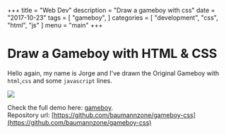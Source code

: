 +++
title = "Web Dev"
description = "Draw a gameboy with css"
date = "2017-10-23"
tags = [
    "gameboy",
]
categories = [
    "development",
    "css",
    "html",
    "js"
]
menu = "main"
+++

# Draw a Gameboy with HTML & CSS
Hello again, my name is Jorge and I've drawn the Original Gameboy with `html`,`css` and some `javascript` lines.  

<img class="" src="https://cdn-images-1.medium.com/max/2000/1*ZNnv7o7URoFuhHSBUfgUGw.gif"/>

Check the full demo here: [gameboy](https://baumannzone.github.io/gameboy-css/).  
Repository url: [https://github.com/baumannzone/gameboy-css](https://github.com/baumannzone/gameboy-css)

  
 